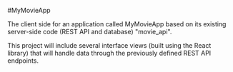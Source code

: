 #MyMovieApp 
<p> The client side for an application called MyMovieApp based on its existing server-side code (REST API and database) "movie_api".
<p> This project will include several interface views (built using the React library) that will handle data through the previously defined REST API endpoints. 